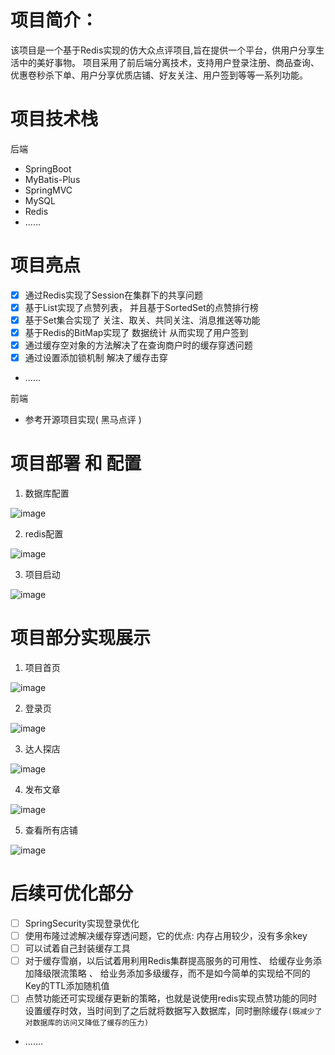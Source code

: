 # 项目简介：
  该项目是一个基于Redis实现的仿大众点评项目,旨在提供一个平台，供用户分享生活中的美好事物。 项目采用了前后端分离技术，支持用户登录注册、商品查询、优惠卷秒杀下单、用户分享优质店铺、好友关注、用户签到等等一系列功能。
  
# 项目技术栈
后端
- SpringBoot
- MyBatis-Plus
- SpringMVC
- MySQL
- Redis
- ......

# 项目亮点
- [x] 通过Redis实现了Session在集群下的共享问题
- [x] 基于List实现了点赞列表， 并且基于SortedSet的点赞排行榜
- [x] 基于Set集合实现了 关注、取关、共同关注、消息推送等功能
- [x] 基于Redis的BitMap实现了 数据统计 从而实现了用户签到
- [x] 通过缓存空对象的方法解决了在查询商户时的缓存穿透问题
- [x] 通过设置添加锁机制 解决了缓存击穿
- ......




前端
- 参考开源项目实现( 黑马点评 )

# 项目部署 和 配置
1. 数据库配置

![image](https://user-images.githubusercontent.com/109897266/232434595-4547b04a-26d3-40f4-9cc3-862975efc921.png)

2. redis配置

![image](https://user-images.githubusercontent.com/109897266/232434656-48ca8c8a-d02f-4a64-bbf6-f7622a51f206.png)


3. 项目启动

![image](https://user-images.githubusercontent.com/109897266/232434730-a523cbbe-59d4-4570-8369-7b0f5a5fe51b.png)


# 项目部分实现展示
1. 项目首页

![image](https://user-images.githubusercontent.com/109897266/232435700-1083c027-f195-4562-b8ab-6a0b03b17fa7.png)

2. 登录页

![image](https://user-images.githubusercontent.com/109897266/232435900-745078b7-85e7-4e8b-9f17-28b82ad2aeae.png)


3. 达人探店

![image](https://user-images.githubusercontent.com/109897266/232435951-6254187d-bcc2-48db-9cdd-1dad001adc88.png)


4. 发布文章

![image](https://user-images.githubusercontent.com/109897266/232436003-51ebddda-faaf-4009-9aa9-47982a400f8d.png)


5. 查看所有店铺

![image](https://user-images.githubusercontent.com/109897266/232436045-030c8db1-f667-4411-8bc3-bb378b880128.png)   


# 后续可优化部分

- [ ] SpringSecurity实现登录优化
- [ ] 使用布隆过滤解决缓存穿透问题，它的优点: 内存占用较少，没有多余key
- [ ] 可以试着自己封装缓存工具
- [ ] 对于缓存雪崩，以后试着用利用Redis集群提高服务的可用性、 给缓存业务添加降级限流策略 、 给业务添加多级缓存，而不是如今简单的实现给不同的Key的TTL添加随机值
- [ ] 点赞功能还可实现缓存更新的策略，也就是说使用redis实现点赞功能的同时设置缓存时效，当时间到了之后就将数据写入数据库，同时删除缓存`(既减少了对数据库的访问又降低了缓存的压力)`
- .......


